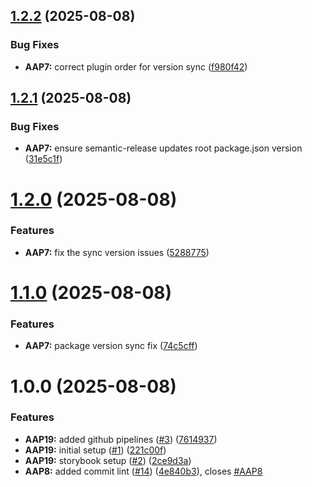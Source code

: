 ## [1.2.2](https://github.com/marvin-aroza/quanta-kit-angular/compare/v1.2.1...v1.2.2) (2025-08-08)


### Bug Fixes

* **AAP7:** correct plugin order for version sync ([f980f42](https://github.com/marvin-aroza/quanta-kit-angular/commit/f980f4221bd616ded585cfa23b7ed4286dfe0d7c))

## [1.2.1](https://github.com/marvin-aroza/quanta-kit-angular/compare/v1.2.0...v1.2.1) (2025-08-08)


### Bug Fixes

* **AAP7:** ensure semantic-release updates root package.json version ([31e5c1f](https://github.com/marvin-aroza/quanta-kit-angular/commit/31e5c1f7971864b67d45bfbea60b82a4a47643aa))

# [1.2.0](https://github.com/marvin-aroza/quanta-kit-angular/compare/v1.1.0...v1.2.0) (2025-08-08)


### Features

* **AAP7:** fix the sync version issues ([5288775](https://github.com/marvin-aroza/quanta-kit-angular/commit/5288775a7649a5d08e18eba2eaaa6ce2835bb7e0))

# [1.1.0](https://github.com/marvin-aroza/quanta-kit-angular/compare/v1.0.0...v1.1.0) (2025-08-08)


### Features

* **AAP7:** package version sync fix ([74c5cff](https://github.com/marvin-aroza/quanta-kit-angular/commit/74c5cff72730a745ecba0002a8526b29382286c3))

# 1.0.0 (2025-08-08)


### Features

* **AAP19:** added github pipelines ([#3](https://github.com/marvin-aroza/quanta-kit-angular/issues/3)) ([7614937](https://github.com/marvin-aroza/quanta-kit-angular/commit/7614937f9e00a29fac0d1315546a203bb7c20007))
* **AAP19:** initial setup ([#1](https://github.com/marvin-aroza/quanta-kit-angular/issues/1)) ([221c00f](https://github.com/marvin-aroza/quanta-kit-angular/commit/221c00fb925708276f649ea3665d5c55f677f361))
* **AAP19:** storybook setup ([#2](https://github.com/marvin-aroza/quanta-kit-angular/issues/2)) ([2ce9d3a](https://github.com/marvin-aroza/quanta-kit-angular/commit/2ce9d3a8cef5871b01b9b7f94802e22600855b5a))
* **AAP8:** added commit lint ([#14](https://github.com/marvin-aroza/quanta-kit-angular/issues/14)) ([4e840b3](https://github.com/marvin-aroza/quanta-kit-angular/commit/4e840b38fd7e1d8c0bbb06c5c72d93653a19e4e6)), closes [#AAP8](https://github.com/marvin-aroza/quanta-kit-angular/issues/AAP8)
